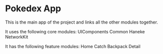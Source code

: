 # Pokedex App

This is the main app of the project and links all the other modules together. 

It uses the following core modules: 
UIComponents
Common
Haneke
NetworkKit

It has the following feature modules: 
Home
Catch
Backpack
Detail


